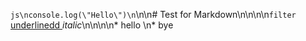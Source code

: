 `js\nconsole.log(\"Hello\")\n`\n\n# Test for Markdown\n\n\n\n`filter`<u> underlinedd </u> _italic_\n\n\n\n* hello \n* bye

